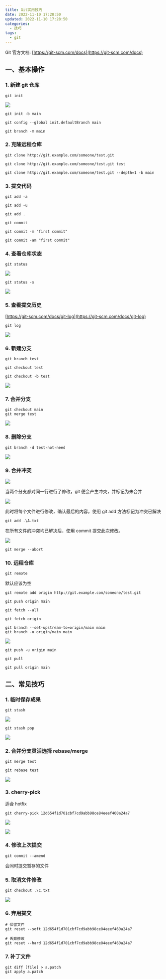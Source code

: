 ```yaml
---
title: Git实用技巧
date: 2022-11-10 17:28:50
updated: 2022-11-10 17:28:50
categories:
  - 技巧
tags:
  - git
---
```


Git 官方文档: [https://git-scm.com/docs](https://git-scm.com/docs)

<!--more-->

## 一、基本操作

### 1. 新建 git 仓库

```shell
git init
```

![](https://img.iszy.xyz/1669185106451.png)

```shell
git init -b main
```

```shell
git config --global init.defaultBranch main
```

```shell
git branch -m main
```

### 2. 克隆远程仓库

```shell
git clone http://git.example.com/someone/test.git
```

```shell
git clone http://git.example.com/someone/test.git test
```

```shell
git clone http://git.example.com/someone/test.git --depth=1 -b main
```

### 3. 提交代码

```shell
git add -a
```

```shell
git add -u
```

```shell
git add .
```

```shell
git commit
```

```shell
git commit -m "first commit"
```

```shell
git commit -am "first commit"
```

### 4. 查看仓库状态

```shell
git status
```

![](https://img.iszy.xyz/1669185760241.png)

```shell
git status -s
```

![](https://img.iszy.xyz/1669185789446.png)

### 5. 查看提交历史

[https://git-scm.com/docs/git-log](https://git-scm.com/docs/git-log)

```shell
git log
```

![](https://img.iszy.xyz/1669185798311.png)

### 6. 新建分支

```shell
git branch test
```

```shell
git checkout test
```

```shell
git checkout -b test
```

![](https://img.iszy.xyz/1669185814401.png)

### 7. 合并分支

```shell
git checkout main
git merge test
```

![](https://img.iszy.xyz/1669185829746.png)

### 8. 删除分支

```shell
git branch -d test-not-need
```

![](https://img.iszy.xyz/1669185836945.png)

### 9. 合并冲突

![](https://img.iszy.xyz/1669185846981.png)

当两个分支都对同一行进行了修改，git 便会产生冲突，并标记为未合并

![](https://img.iszy.xyz/1669185854676.png)

此时将每个文件进行修改，确认最后的内容，使用 git add 方法标记为冲突已解决

```shell
git add .\A.txt
```

在所有文件的冲突均已解决后，使用 commit 提交此次修改。

![](https://img.iszy.xyz/1669185864622.png)

```shell
git merge --abort
```

### 10. 远程仓库

```shell
git remote
```

默认应该为空

```shell
git remote add origin http://git.example.com/someone/test.git
```

```shell
git push origin main
```

```shell
git fetch --all
```

```shell
git fetch origin
```

```shell
git branch --set-upstream-to=origin/main main
git branch -u origin/main main
```

![](https://img.iszy.xyz/1669186022128.png)

```shell
git push -u origin main
```

```shell
git pull
```

```shell
git pull origin main
```

## 二、常见技巧

### 1. 临时保存成果

```shell
git stash
```

![](https://img.iszy.xyz/1669186037294.png)

```shell
git stash pop
```

![](https://img.iszy.xyz/1669186045214.png)

### 2. 合并分支灵活选择 rebase/merge

```shell
git merge test
```

```shell
git rebase test
```

![](https://img.iszy.xyz/1669186058175.png)

### 3. cherry-pick

适合 hotfix

```shell
git cherry-pick 12d654f1d701cbf7cd9abb98ce84eeef460a24a7
```

![](https://img.iszy.xyz/1669186102974.png)

![](https://img.iszy.xyz/1669186072778.png)

### 4. 修改上次提交

```shell
git commit --amend
```

会同时提交暂存的文件

### 5. 取消文件修改

```shell
git checkout .\C.txt
```

![](https://img.iszy.xyz/1669186116701.png)

### 6. 弃用提交

```shell
# 保留文件
git reset --soft 12d654f1d701cbf7cd9abb98ce84eeef460a24a7

# 丢弃修改
git reset --hard 12d654f1d701cbf7cd9abb98ce84eeef460a24a7
```

### 7. 补丁文件

```shell
git diff [file] > a.patch
git apply a.patch
```
